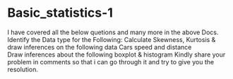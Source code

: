 # Basic_statistics-1
I have covered all the below quetions and many more in the above Docs.
Identify the Data type for the Following:
Calculate Skewness, Kurtosis & draw inferences on the following data Cars speed and distance  
Draw inferences about the following boxplot & histogram
Kindly share your problem in comments so that i can go through it and try to give you the resolution.
